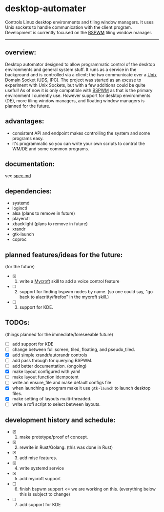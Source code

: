 # desktop-automater
Controls Linux desktop environments and tiling window managers. It uses Unix sockets to handle communication with the client program. Development is currently focused on the [BSPWM](https://github.com/baskerville/bspwm) tiling window manager.

---

## overview:

Desktop automator designed to allow programmatic control of the desktop environments and general system stuff. It runs as a service in the background and is controlled via a client; the two communicate over a [Unix Domain Socket](https://en.wikipedia.org/wiki/Unix_domain_socket) (UDS, IPC). The project was started as an excuse to experiment with Unix Sockets, but with a few additions could be quite useful! As of now it is only compatible with [BSPWM](https://github.com/baskerville/bspwm) as that is the primary environment I currently use. However support for desktop environments (DE), more tiling window managers, and floating window managers is planned for the future.

## advantages:

- consistent API and endpoint makes controlling the system and some programs easy.
- it's programmatic so you can write your own scripts to control the WM/DE and some common programs.

## documentation:

see [spec.md](spec.md)

## dependencies:
- systemd
- loginctl
- alsa (plans to remove in future)
- playerctl
- xbacklight (plans to remove in future)
- xrandr
- gtk-launch
- coproc

## planned features/ideas for the future:
(for the future)

- [x] 1. write a [Mycroft](https://mycroft-ai.gitbook.io/docs/) skill to add a voice control feature
- [ ] 2. support for finding bspwm nodes by name. (so one could say, "go back to alacritty/firefox" in the mycroft skill.)
- [ ] 3. support for KDE.

## TODOs:
(things planned for the immediate/foreseeable future)

- [ ] add support for KDE
- [ ] change between full screen, tiled, floating, and pseudo_tiled.
- [x] add simple xrandr/autorandr controls
- [ ] add pass through for querying BSPWM.
- [ ] add better documentation. (ongoing)
- [x] make layout configured with yaml
- [ ] make layout function idempotent
- [ ] write an ensure_file and make default configs file
- [x] when launching a program make it use `gtk-launch` to launch desktop files.
- [x] make setting of layouts multi-threaded.
- [ ] write a rofi script to select between layouts.

## development history and schedule:

- [x] 1. make prototype/proof of concept.
- [x] 2. rewrite in Rust/Golang. (this was done in Rust)
- [x] 3. add misc features.
- [x] 4. write systemd service
- [x] 5. add mycroft support
- [ ] 6. finish bspwm support <= we are working on this. (everything below this is subject to change)
- [ ] 7. add support for KDE
